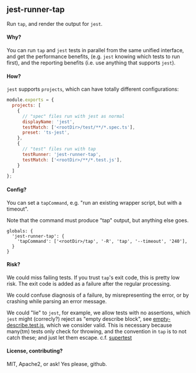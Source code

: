 ## jest-runner-tap

Run `tap`, and render the output for `jest`.


#### Why?

You can run `tap` and `jest` tests in parallel from the same
unified interface, and get the performance benefits, (e.g.
`jest` knowing which tests to run first), and the reporting
benefits (i.e. use anything that supports `jest`).


#### How?

`jest` supports `projects`, which can have totally different
configurations:

```javascript
module.exports = {
  projects: [
    {
      // "spec" files run with jest as normal
      displayName: 'jest',
      testMatch: ['<rootDir>/test/**/*.spec.ts'],
      preset: 'ts-jest',
    },
    {
      // "test" files run with tap
      testRunner: 'jest-runner-tap',
      testMatch: ['<rootDir>/**/*.test.js'],
    }
  ]
};
```


#### Config?

You can set a `tapCommand`, e.g. "run an existing wrapper script,
but with a timeout".

Note that the command must produce "tap" output, but anything else
goes.

```
globals: {
  'jest-runner-tap': {
    'tapCommand': ['<rootDir>/tap', '-R', 'tap', '--timeout', '240'],
  }
}        
```


#### Risk?

We could miss failing tests. If you trust `tap`'s exit code, this is
pretty low risk. The exit code is added as a failure after the regular
processing.

We could confuse diagnosis of a failure, by misrepresenting the error,
or by crashing while parsing an error message. 

We could "lie" to `jest`, for example, we allow tests with no assertions,
which `jest` might (correcly?) reject as "empty describe block", see
[empty-describe.test.js](test/fixtures/empty-describe.test.js), which we
consider valid. This is necessary because many(tm) tests only check for
throwing, and the convention in `tap` is to not catch these; and just let
them escape. c.f. [supertest](https://github.com/visionmedia/supertest#example)


#### License, contributing?

MIT, Apache2, or ask! Yes please, github.
